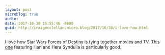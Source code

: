 ```yaml
---
layout: post
microblog: true
audio: 
date: 2017-10-30 15:55:46 -0600
guid: http://craigmcclellan.micro.blog/2017/10/30/i-love-how.html
---
```

I love how Star Wars Forces of Destiny is tying together movies and TV. [This one](https://www.youtube.com/watch?v=Cs_vQgnVnIM&feature=share) featuring Han and Hera Syndulla is particularly good.
